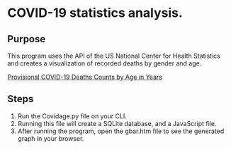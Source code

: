 # COVID-19 statistics analysis.

## Purpose

This program uses the API of the US National Center for Health Statistics and creates a visualization of recorded deaths by gender and age.

[Provisional COVID-19 Deaths Counts by Age in Years](https://catalog.data.gov/dataset/provisional-covid-19-deaths-counts-by-age-in-years-2db45)

## Steps

1. Run the Covidage.py file on your CLI.
2. Running this file will create a SQLite database, and a JavaScript file.
3. After running the program, open the gbar.htm file to see the generated graph in your browser.
